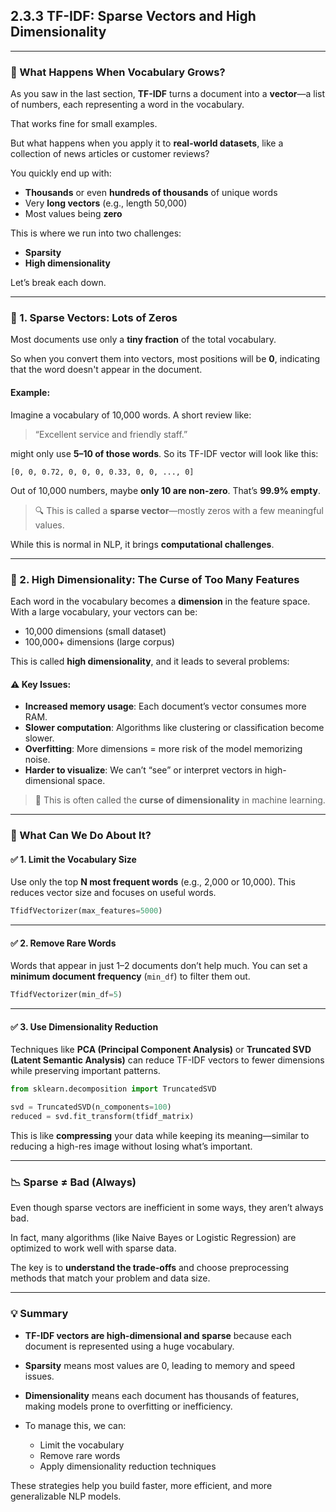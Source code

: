 

## **2.3.3 TF-IDF: Sparse Vectors and High Dimensionality**

---

### 🧮 What Happens When Vocabulary Grows?

As you saw in the last section, **TF-IDF** turns a document into a **vector**—a list of numbers, each representing a word in the vocabulary.

That works fine for small examples.

But what happens when you apply it to **real-world datasets**, like a collection of news articles or customer reviews?

You quickly end up with:

* **Thousands** or even **hundreds of thousands** of unique words
* Very **long vectors** (e.g., length 50,000)
* Most values being **zero**

This is where we run into two challenges:

* **Sparsity**
* **High dimensionality**

Let’s break each down.

---

### 🧊 1. Sparse Vectors: Lots of Zeros

Most documents use only a **tiny fraction** of the total vocabulary.

So when you convert them into vectors, most positions will be **0**, indicating that the word doesn't appear in the document.

#### Example:

Imagine a vocabulary of 10,000 words. A short review like:

> “Excellent service and friendly staff.”

might only use **5–10 of those words**. So its TF-IDF vector will look like this:

```text
[0, 0, 0.72, 0, 0, 0, 0.33, 0, 0, ..., 0]
```

Out of 10,000 numbers, maybe **only 10 are non-zero**. That’s **99.9% empty**.

> 🔍 This is called a **sparse vector**—mostly zeros with a few meaningful values.

While this is normal in NLP, it brings **computational challenges**.

---

### 🧱 2. High Dimensionality: The Curse of Too Many Features

Each word in the vocabulary becomes a **dimension** in the feature space. With a large vocabulary, your vectors can be:

* 10,000 dimensions (small dataset)
* 100,000+ dimensions (large corpus)

This is called **high dimensionality**, and it leads to several problems:

#### ⚠️ Key Issues:

* **Increased memory usage**: Each document’s vector consumes more RAM.
* **Slower computation**: Algorithms like clustering or classification become slower.
* **Overfitting**: More dimensions = more risk of the model memorizing noise.
* **Harder to visualize**: We can’t “see” or interpret vectors in high-dimensional space.

> 🧠 This is often called the **curse of dimensionality** in machine learning.

---

### 🔧 What Can We Do About It?

#### ✅ 1. Limit the Vocabulary Size

Use only the top **N most frequent words** (e.g., 2,000 or 10,000). This reduces vector size and focuses on useful words.

```python
TfidfVectorizer(max_features=5000)
```

---

#### ✅ 2. Remove Rare Words

Words that appear in just 1–2 documents don’t help much. You can set a **minimum document frequency** (`min_df`) to filter them out.

```python
TfidfVectorizer(min_df=5)
```

---

#### ✅ 3. Use Dimensionality Reduction

Techniques like **PCA (Principal Component Analysis)** or **Truncated SVD (Latent Semantic Analysis)** can reduce TF-IDF vectors to fewer dimensions while preserving important patterns.

```python
from sklearn.decomposition import TruncatedSVD

svd = TruncatedSVD(n_components=100)
reduced = svd.fit_transform(tfidf_matrix)
```

This is like **compressing** your data while keeping its meaning—similar to reducing a high-res image without losing what’s important.

---

### 📉 Sparse ≠ Bad (Always)

Even though sparse vectors are inefficient in some ways, they aren’t always bad.

In fact, many algorithms (like Naive Bayes or Logistic Regression) are optimized to work well with sparse data.

The key is to **understand the trade-offs** and choose preprocessing methods that match your problem and data size.

---

### 💡 Summary

* **TF-IDF vectors are high-dimensional and sparse** because each document is represented using a huge vocabulary.
* **Sparsity** means most values are 0, leading to memory and speed issues.
* **Dimensionality** means each document has thousands of features, making models prone to overfitting or inefficiency.
* To manage this, we can:

  * Limit the vocabulary
  * Remove rare words
  * Apply dimensionality reduction techniques

These strategies help you build faster, more efficient, and more generalizable NLP models.

